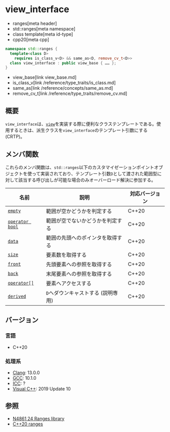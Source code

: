 # view_interface
* ranges[meta header]
* std::ranges[meta namespace]
* class template[meta id-type]
* cpp20[meta cpp]

```cpp
namespace std::ranges {
  template<class D>
    requires is_class_v<D> && same_as<D, remove_cv_t<D>>
  class view_interface : public view_base { …… };
}
```
* view_base[link view_base.md]
* is_class_v[link /reference/type_traits/is_class.md]
* same_as[link /reference/concepts/same_as.md]
* remove_cv_t[link /reference/type_traits/remove_cv.md]

## 概要

`view_interface`は、[`view`](view.md)を実装する際に便利なクラステンプレートである。使用するときは、派生クラスを`view_interface`のテンプレート引数にする(CRTP)。

## メンバ関数

これらのメンバ関数は、`std::ranges`以下のカスタマイゼーションポイントオブジェクトを使って実装されており、テンプレート引数`D`として渡された範囲型に対して該当する呼び出しが可能な場合のみオーバーロード解決に参加する。

| 名前                                         | 説明                             | 対応バージョン |
|----------------------------------------------|----------------------------------|----------------|
| [`empty`](view_interface/empty.md)           | 範囲が空かどうかを判定する       | C++20          |
| [`operator bool`](view_interface/op_bool.md) | 範囲が空でないかどうかを判定する | C++20          |
| [`data`](view_interface/data.md)             | 範囲の先頭へのポインタを取得する | C++20          |
| [`size`](view_interface/size.md)             | 要素数を取得する                 | C++20          |
| [`front`](view_interface/front.md)           | 先頭要素への参照を取得する       | C++20          |
| [`back`](view_interface/back.md)             | 末尾要素への参照を取得する       | C++20          |
| [`operator[]`](view_interface/op_at.md)      | 要素へアクセスする               | C++20          |
| [`derived`](view_interface/derived.md)       | `D`へダウンキャストする (説明専用) | C++20          |

## バージョン
### 言語
- C++20

### 処理系
- [Clang](/implementation.md#clang): 13.0.0
- [GCC](/implementation.md#gcc): 10.1.0
- [ICC](/implementation.md#icc): ?
- [Visual C++](/implementation.md#visual_cpp): 2019 Update 10

## 参照
- [N4861 24 Ranges library](https://timsong-cpp.github.io/cppwp/n4861/ranges)
- [C++20 ranges](https://techbookfest.org/product/5134506308665344)
